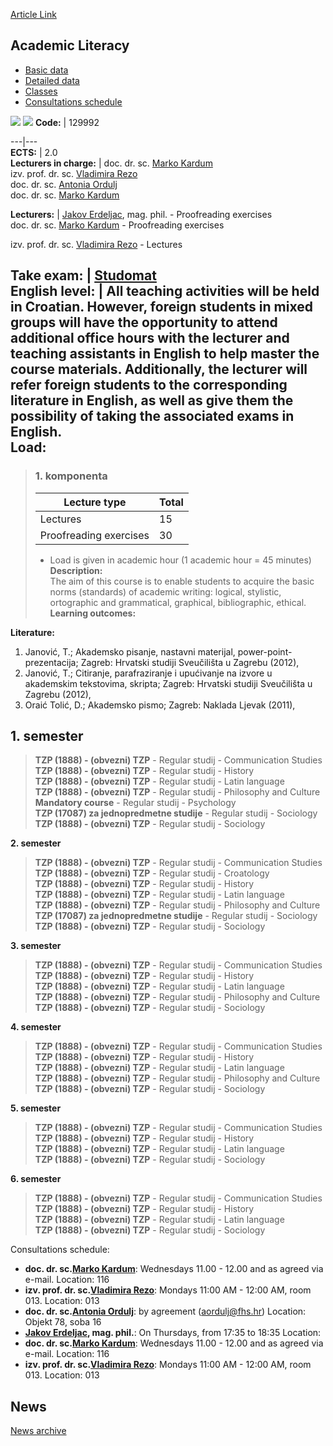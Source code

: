[Article Link](https://www.fhs.hr/en/course/acalit_a)

## Academic Literacy
  * [Basic data](https://www.fhs.hr/en/course/acalit_a#v1id-523743_555592_1_0 "Basic data")
  * [Detailed data](https://www.fhs.hr/en/course/acalit_a#v1id-523743_555592_1_1 "Detailed data")
  * [Classes](https://www.fhs.hr/en/course/acalit_a#v1id-523743_555592_1_2 "Classes")
  * [Consultations schedule](https://www.fhs.hr/en/course/acalit_a#v1id-523743_555592_1_3 "Consultations schedule")


[![](https://www.fhs.hr/img/flags/gif/hr.gif)](https://www.fhs.hr/predmet/akapis_a) [![](https://www.fhs.hr/img/flags/gif/gb.gif)](https://www.fhs.hr/en/course/acalit_a)
**Code:** |  129992  
  
---|---  
**ECTS:** |  2.0   
**Lecturers in charge:** |  doc. dr. sc. [Marko Kardum](https://www.fhs.hr/staff/marko.kardum)   
izv. prof. dr. sc. [Vladimira Rezo](https://www.fhs.hr/staff/vladimira.rezo)   
doc. dr. sc. [Antonia Ordulj](https://www.fhs.hr/staff/antonia.ordulj)   
doc. dr. sc. [Marko Kardum](https://www.fhs.hr/staff/marko.kardum)   
  
**Lecturers:** |  [Jakov Erdeljac](https://www.fhs.hr/djelatnik/jakov.erdeljac), mag. phil. - Proofreading exercises  
doc. dr. sc. [Marko Kardum](https://www.fhs.hr/djelatnik/marko.kardum) - Proofreading exercises  
  
izv. prof. dr. sc. [Vladimira Rezo](https://www.fhs.hr/djelatnik/vladimira.rezo) - Lectures  
  
**Take exam:** |  [Studomat](http://www.isvu.hr/studomat)  
**English level:** |  All teaching activities will be held in Croatian. However, foreign students in mixed groups will have the opportunity to attend additional office hours with the lecturer and teaching assistants in English to help master the course materials. Additionally, the lecturer will refer foreign students to the corresponding literature in English, as well as give them the possibility of taking the associated exams in English.   
**Load:**  
---  
> ### 1. komponenta
> | Lecture type | Total  
> ---|---  
> Lectures | 15  
> Proofreading exercises | 30  
> * Load is given in academic hour (1 academic hour = 45 minutes)   
**Description:**  
> The aim of this course is to enable students to acquire the basic norms (standards) of academic writing: logical, stylistic, ortographic and grammatical, graphical, bibliographic, ethical.  
**Learning outcomes:**  

  
**Literature:**  
  1. Janović, T.; Akademsko pisanje, nastavni materijal, power-point-prezentacija; Zagreb: Hrvatski studiji Sveučilišta u Zagrebu (2012), 
  2. Janović, T.; Citiranje, parafraziranje i upućivanje na izvore u akademskim tekstovima, skripta; Zagreb: Hrvatski studiji Sveučilišta u Zagrebu (2012), 
  3. Oraić Tolić, D.; Akademsko pismo; Zagreb: Naklada Ljevak (2011), 

  
**1. semester**  
---  
> **TZP (1888) - (obvezni) TZP** - Regular studij - Communication Studies  
>  **TZP (1888) - (obvezni) TZP** - Regular studij - History  
>  **TZP (1888) - (obvezni) TZP** - Regular studij - Latin language  
>  **TZP (1888) - (obvezni) TZP** - Regular studij - Philosophy and Culture  
>  **Mandatory course** - Regular studij - Psychology  
>  **TZP (17087) za jednopredmetne studije** - Regular studij - Sociology  
>  **TZP (1888) - (obvezni) TZP** - Regular studij - Sociology  
>   
  
**2. semester**  
> **TZP (1888) - (obvezni) TZP** - Regular studij - Communication Studies  
>  **TZP (1888) - (obvezni) TZP** - Regular studij - Croatology  
>  **TZP (1888) - (obvezni) TZP** - Regular studij - History  
>  **TZP (1888) - (obvezni) TZP** - Regular studij - Latin language  
>  **TZP (1888) - (obvezni) TZP** - Regular studij - Philosophy and Culture  
>  **TZP (17087) za jednopredmetne studije** - Regular studij - Sociology  
>  **TZP (1888) - (obvezni) TZP** - Regular studij - Sociology  
>   
  
**3. semester**  
> **TZP (1888) - (obvezni) TZP** - Regular studij - Communication Studies  
>  **TZP (1888) - (obvezni) TZP** - Regular studij - History  
>  **TZP (1888) - (obvezni) TZP** - Regular studij - Latin language  
>  **TZP (1888) - (obvezni) TZP** - Regular studij - Philosophy and Culture  
>  **TZP (1888) - (obvezni) TZP** - Regular studij - Sociology  
>   
  
**4. semester**  
> **TZP (1888) - (obvezni) TZP** - Regular studij - Communication Studies  
>  **TZP (1888) - (obvezni) TZP** - Regular studij - History  
>  **TZP (1888) - (obvezni) TZP** - Regular studij - Latin language  
>  **TZP (1888) - (obvezni) TZP** - Regular studij - Philosophy and Culture  
>  **TZP (1888) - (obvezni) TZP** - Regular studij - Sociology  
>   
  
**5. semester**  
> **TZP (1888) - (obvezni) TZP** - Regular studij - Communication Studies  
>  **TZP (1888) - (obvezni) TZP** - Regular studij - History  
>  **TZP (1888) - (obvezni) TZP** - Regular studij - Latin language  
>  **TZP (1888) - (obvezni) TZP** - Regular studij - Sociology  
>   
  
**6. semester**  
> **TZP (1888) - (obvezni) TZP** - Regular studij - Communication Studies  
>  **TZP (1888) - (obvezni) TZP** - Regular studij - History  
>  **TZP (1888) - (obvezni) TZP** - Regular studij - Latin language  
>  **TZP (1888) - (obvezni) TZP** - Regular studij - Sociology  
>   
Consultations schedule: 
  * **doc. dr. sc.[Marko Kardum](https://www.fhs.hr/staff/marko.kardum)**: 
Wednesdays 11.00 - 12.00 and as agreed via e-mail.
Location: 116 
  * **izv. prof. dr. sc.[Vladimira Rezo](https://www.fhs.hr/staff/vladimira.rezo)**: 
Mondays 11:00 AM - 12:00 AM, room 013.
Location: 013 
  * **doc. dr. sc.[Antonia Ordulj](https://www.fhs.hr/staff/antonia.ordulj)**: 
by agreement (aordulj@fhs.hr)
Location: Objekt 78, soba 16 
  * **[Jakov Erdeljac](https://www.fhs.hr/djelatnik/jakov.erdeljac), mag. phil.**: 
On Thursdays, from 17:35 to 18:35
Location: 
  * **doc. dr. sc.[Marko Kardum](https://www.fhs.hr/djelatnik/marko.kardum)**: 
Wednesdays 11.00 - 12.00 and as agreed via e-mail.
Location: 116 
  * **izv. prof. dr. sc.[Vladimira Rezo](https://www.fhs.hr/djelatnik/vladimira.rezo)**: 
Mondays 11:00 AM - 12:00 AM, room 013.
Location: 013 


## News
[News archive](https://www.fhs.hr/en/course/acalit_a?@=20qto#news_88206 "News archive")
